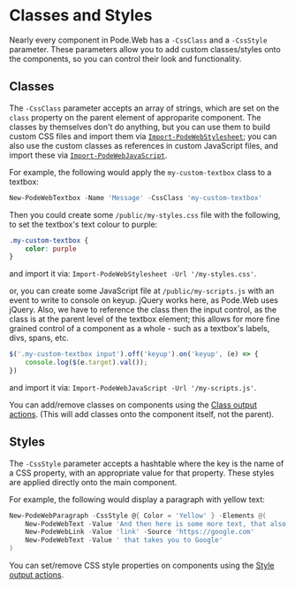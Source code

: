 # Classes and Styles

Nearly every component in Pode.Web has a `-CssClass` and a `-CssStyle` parameter. These parameters allow you to add custom classes/styles onto the components, so you can control their look and functionality.

## Classes

The `-CssClass` parameter accepts an array of strings, which are set on the `class` property on the parent element of approparite component. The classes by themselves don't do anything, but you can use them to build custom CSS files and import them via [`Import-PodeWebStylesheet`](../../Functions/Utilities/Import-PodeWebStylesheet); you can also use the custom classes as references in custom JavaScript files, and import these via [`Import-PodeWebJavaScript`](../../Functions/Utilities/Import-PodeWebJavaScript).

For example, the following would apply the `my-custom-textbox` class to a textbox:

```powershell
New-PodeWebTextbox -Name 'Message' -CssClass 'my-custom-textbox'
```

Then you could create some `/public/my-styles.css` file with the following, to set the textbox's text colour to purple:

```css
.my-custom-textbox {
    color: purple
}
```

and import it via: `Import-PodeWebStylesheet -Url '/my-styles.css'`.

or, you can create some JavaScript file at `/public/my-scripts.js` with an event to write to console on keyup. jQuery works here, as Pode.Web uses jQuery. Also, we have to reference the class then the input control, as the class is at the parent level of the textbox element; this allows for more fine grained control of a component as a whole - such as a textbox's labels, divs, spans, etc.

```js
$('.my-custom-textbox input').off('keyup').on('keyup', (e) => {
    console.log($(e.target).val());
})
```

and import it via: `Import-PodeWebJavaScript -Url '/my-scripts.js'`.

You can add/remove classes on components using the [Class output actions](../Outputs/Components#classes). (This will add classes onto the component itself, not the parent).

## Styles

The `-CssStyle` parameter accepts a hashtable where the key is the name of a CSS property, with an appropriate value for that property. These styles are applied directly onto the main component.

For example, the following would display a paragraph with yellow text:

```powershell
New-PodeWebParagraph -CssStyle @{ Color = 'Yellow' } -Elements @(
    New-PodeWebText -Value 'And then here is some more text, that also includes a '
    New-PodeWebLink -Value 'link' -Source 'https://google.com'
    New-PodeWebText -Value ' that takes you to Google'
)
```

You can set/remove CSS style properties on components using the [Style output actions](../Outputs/Components#styles).
